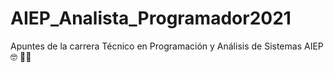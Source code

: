 # AIEP_Analista_Programador2021
Apuntes de la carrera Técnico en Programación y Análisis de Sistemas AIEP :nerd_face: 👨‍💻
